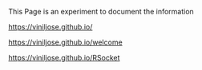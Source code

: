 
This Page is an experiment to document the information

https://viniljose.github.io/

https://viniljose.github.io/welcome

https://viniljose.github.io/RSocket
